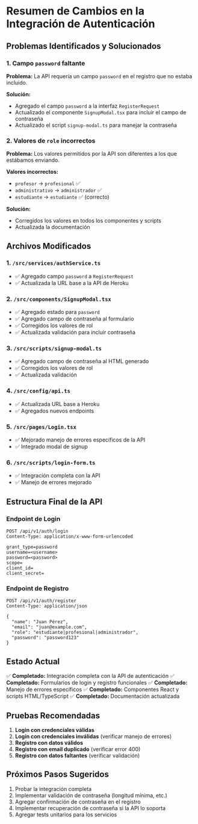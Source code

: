# Resumen de Cambios en la Integración de Autenticación

## Problemas Identificados y Solucionados

### 1. Campo `password` faltante
**Problema:** La API requería un campo `password` en el registro que no estaba incluido.

**Solución:** 
- Agregado el campo `password` a la interfaz `RegisterRequest`
- Actualizado el componente `SignupModal.tsx` para incluir el campo de contraseña
- Actualizado el script `signup-modal.ts` para manejar la contraseña

### 2. Valores de `role` incorrectos
**Problema:** Los valores permitidos por la API son diferentes a los que estábamos enviando.

**Valores incorrectos:**
- `profesor` → `profesional` ✅
- `administrativo` → `administrador` ✅
- `estudiante` → `estudiante` ✅ (correcto)

**Solución:**
- Corregidos los valores en todos los componentes y scripts
- Actualizada la documentación

## Archivos Modificados

### 1. `/src/services/authService.ts`
- ✅ Agregado campo `password` a `RegisterRequest`
- ✅ Actualizada la URL base a la API de Heroku

### 2. `/src/components/SignupModal.tsx`
- ✅ Agregado estado para `password`
- ✅ Agregado campo de contraseña al formulario
- ✅ Corregidos los valores de rol
- ✅ Actualizada validación para incluir contraseña

### 3. `/src/scripts/signup-modal.ts`
- ✅ Agregado campo de contraseña al HTML generado
- ✅ Corregidos los valores de rol
- ✅ Actualizada validación

### 4. `/src/config/api.ts`
- ✅ Actualizada URL base a Heroku
- ✅ Agregados nuevos endpoints

### 5. `/src/pages/Login.tsx`
- ✅ Mejorado manejo de errores específicos de la API
- ✅ Integrado modal de signup

### 6. `/src/scripts/login-form.ts`
- ✅ Integración completa con la API
- ✅ Manejo de errores mejorado

## Estructura Final de la API

### Endpoint de Login
```
POST /api/v1/auth/login
Content-Type: application/x-www-form-urlencoded

grant_type=password
username=<username>
password=<password>
scope=
client_id=
client_secret=
```

### Endpoint de Registro
```
POST /api/v1/auth/register
Content-Type: application/json

{
  "name": "Juan Pérez",
  "email": "juan@example.com", 
  "role": "estudiante|profesional|administrador",
  "password": "password123"
}
```

## Estado Actual

✅ **Completado:** Integración completa con la API de autenticación
✅ **Completado:** Formularios de login y registro funcionales
✅ **Completado:** Manejo de errores específicos
✅ **Completado:** Componentes React y scripts HTML/TypeScript
✅ **Completado:** Documentación actualizada

## Pruebas Recomendadas

1. **Login con credenciales válidas**
2. **Login con credenciales inválidas** (verificar manejo de errores)
3. **Registro con datos válidos**
4. **Registro con email duplicado** (verificar error 400)
5. **Registro con datos faltantes** (verificar validación)

## Próximos Pasos Sugeridos

1. Probar la integración completa
2. Implementar validación de contraseña (longitud mínima, etc.)
3. Agregar confirmación de contraseña en el registro
4. Implementar recuperación de contraseña si la API lo soporta
5. Agregar tests unitarios para los servicios

